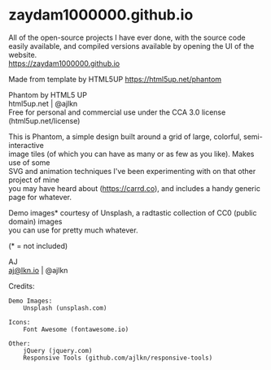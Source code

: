 # zaydam1000000.github.io
All of the open-source projects I have ever done, with the source code easily available, and compiled versions available by opening the UI of the website.  
https://zaydam1000000.github.io  
  
Made from template by HTML5UP
https://html5up.net/phantom  

Phantom by HTML5 UP  
html5up.net | @ajlkn  
Free for personal and commercial use under the CCA 3.0 license (html5up.net/license)  
  
  
This is Phantom, a simple design built around a grid of large, colorful, semi-interactive  
image tiles (of which you can have as many or as few as you like). Makes use of some  
SVG and animation techniques I've been experimenting with on that other project of mine  
you may have heard about (https://carrd.co), and includes a handy generic page for whatever.  
  
Demo images* courtesy of Unsplash, a radtastic collection of CC0 (public domain) images  
you can use for pretty much whatever.  
  
(* = not included)  

AJ  
aj@lkn.io | @ajlkn  
  
  
Credits:  
  
	Demo Images:  
		Unsplash (unsplash.com)  
  
	Icons:  
		Font Awesome (fontawesome.io)  
  
	Other:  
		jQuery (jquery.com)  
		Responsive Tools (github.com/ajlkn/responsive-tools)  
